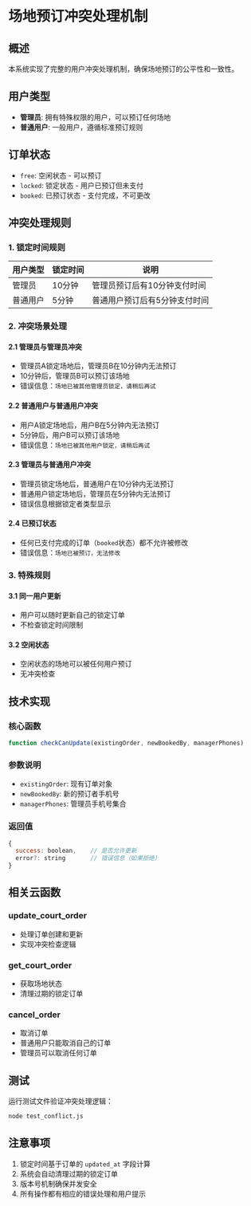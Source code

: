 # 场地预订冲突处理机制

## 概述

本系统实现了完整的用户冲突处理机制，确保场地预订的公平性和一致性。

## 用户类型

- **管理员**: 拥有特殊权限的用户，可以预订任何场地
- **普通用户**: 一般用户，遵循标准预订规则

## 订单状态

- `free`: 空闲状态 - 可以预订
- `locked`: 锁定状态 - 用户已预订但未支付
- `booked`: 已预订状态 - 支付完成，不可更改

## 冲突处理规则

### 1. 锁定时间规则

| 用户类型 | 锁定时间 | 说明 |
|---------|---------|------|
| 管理员 | 10分钟 | 管理员预订后有10分钟支付时间 |
| 普通用户 | 5分钟 | 普通用户预订后有5分钟支付时间 |

### 2. 冲突场景处理

#### 2.1 管理员与管理员冲突
- 管理员A锁定场地后，管理员B在10分钟内无法预订
- 10分钟后，管理员B可以预订该场地
- 错误信息：`场地已被其他管理员锁定，请稍后再试`

#### 2.2 普通用户与普通用户冲突
- 用户A锁定场地后，用户B在5分钟内无法预订
- 5分钟后，用户B可以预订该场地
- 错误信息：`场地已被其他用户锁定，请稍后再试`

#### 2.3 管理员与普通用户冲突
- 管理员锁定场地后，普通用户在10分钟内无法预订
- 普通用户锁定场地后，管理员在5分钟内无法预订
- 错误信息根据锁定者类型显示

#### 2.4 已预订状态
- 任何已支付完成的订单（`booked`状态）都不允许被修改
- 错误信息：`场地已被预订，无法修改`

### 3. 特殊规则

#### 3.1 同一用户更新
- 用户可以随时更新自己的锁定订单
- 不检查锁定时间限制

#### 3.2 空闲状态
- 空闲状态的场地可以被任何用户预订
- 无冲突检查

## 技术实现

### 核心函数

```javascript
function checkCanUpdate(existingOrder, newBookedBy, managerPhones)
```

### 参数说明

- `existingOrder`: 现有订单对象
- `newBookedBy`: 新的预订者手机号
- `managerPhones`: 管理员手机号集合

### 返回值

```javascript
{
  success: boolean,    // 是否允许更新
  error?: string       // 错误信息（如果拒绝）
}
```

## 相关云函数

### update_court_order
- 处理订单创建和更新
- 实现冲突检查逻辑

### get_court_order
- 获取场地状态
- 清理过期的锁定订单

### cancel_order
- 取消订单
- 普通用户只能取消自己的订单
- 管理员可以取消任何订单

## 测试

运行测试文件验证冲突处理逻辑：

```bash
node test_conflict.js
```

## 注意事项

1. 锁定时间基于订单的 `updated_at` 字段计算
2. 系统会自动清理过期的锁定订单
3. 版本号机制确保并发安全
4. 所有操作都有相应的错误处理和用户提示 